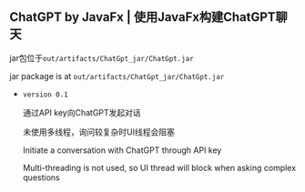 ## ChatGPT by JavaFx | 使用JavaFx构建ChatGPT聊天

jar包位于`out/artifacts/ChatGpt_jar/ChatGpt.jar`

jar package is at `out/artifacts/ChatGpt_jar/ChatGpt.jar`

- `version 0.1`

  通过API key向ChatGPT发起对话
  
  未使用多线程，询问较复杂时UI线程会阻塞
  
  Initiate a conversation with ChatGPT through API key
  
  Multi-threading is not used, so UI thread will block when asking complex questions
  
